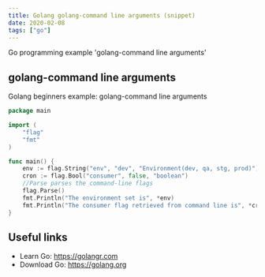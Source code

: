 ```yaml
---
title: Golang golang-command line arguments (snippet)
date: 2020-02-08
tags: ["go"]
---
```

Go programming example 'golang-command line arguments'


## golang-command line arguments

Golang beginners example: golang-command line arguments

```go
package main

import (
	"flag"
	"fmt"
)

func main() {
	env := flag.String("env", "dev", "Environment(dev, qa, stg, prod)")
	cron := flag.Bool("consumer", false, "boolean")
	//Parse parses the command-line flags
	flag.Parse()
	fmt.Println("The environment set is", *env)
	fmt.Println("The consumer flag retrieved from command line is", *cron)
}

```

## Useful links

- Learn Go: https://golangr.com
- Download Go: https://golang.org
